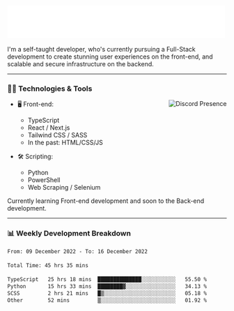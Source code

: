 <img src="assets/wave.svg" alt=":wave:" />

I'm a self-taught developer, who's currently pursuing a Full-Stack development to create stunning user experiences on the front-end, and scalable and secure infrastructure on the backend.

---

### 🧑‍💻 Technologies & Tools

<a href="https://discord.com/users/414304208649453568" target="_blank" rel="nofollow">
   <img src="https://lanyard-profile-readme.vercel.app/api/414304208649453568?idleMessage=Probably%20doing%20something%20else..." alt="Discord Presence" align="right">
</a>

- 🖥️ Front-end:

  - TypeScript
  - React / Next.js
  - Tailwind CSS / SASS
  - In the past: HTML/CSS/JS

- 🛠 Scripting:

  - Python
  - PowerShell
  - Web Scraping / Selenium

Currently learning Front-end development and soon to the Back-end development.

---

### 📊 Weekly Development Breakdown

<!-- ![ccrsxx's GitHub Stats](https://github-readme-stats.vercel.app/api?username=ccrsxx&count_private=true&theme=tokyonight) -->
<!-- ![ccrsxx's Top Langs](https://github-readme-stats.vercel.app/api/top-langs/?username=ccrsxx&hide=lua,java,html&theme=tokyonight) -->

<!--START_SECTION:waka-->

```text
From: 09 December 2022 - To: 16 December 2022

Total Time: 45 hrs 35 mins

TypeScript   25 hrs 18 mins  ██████████████░░░░░░░░░░░   55.50 %
Python       15 hrs 33 mins  ████████▓░░░░░░░░░░░░░░░░   34.13 %
SCSS         2 hrs 21 mins   █▒░░░░░░░░░░░░░░░░░░░░░░░   05.18 %
Other        52 mins         ▒░░░░░░░░░░░░░░░░░░░░░░░░   01.92 %
```

<!--END_SECTION:waka-->

